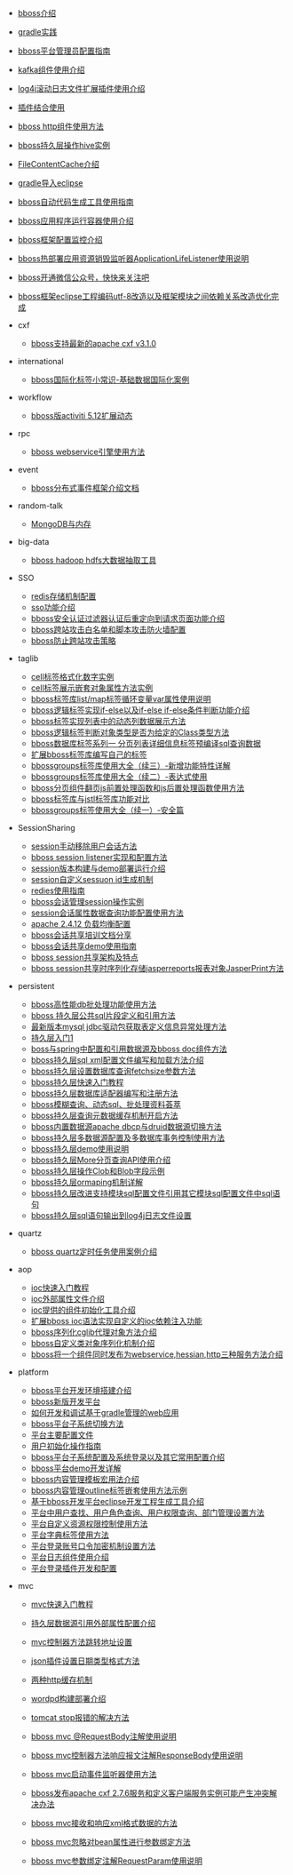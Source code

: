 - [bboss介绍](README.md)

- [gradle实践](bboss-gradle.md)

- [bboss平台管理员配置指南](guide.md)

- [kafka组件使用介绍](kafka.md)

- [log4j滚动日志文件扩展插件使用介绍](log4j.md)

- [插件结合使用](plug-in.md)

- [bboss http组件使用方法](http.md)

- [bboss持久层操作hive实例](hive.md)

- [FileContentCache介绍](FileContentCache.md)

- [gradle导入eclipse](eclipse.md)

- [bboss自动代码生成工具使用指南](tools.md)

- [bboss应用程序运行容器使用介绍](container.md)

- [bboss框架配置监控介绍](control.md)

- [bboss热部署应用资源销毁监听器ApplicationLifeListener使用说明](monitor.md)

- [bboss开通微信公众号，快快来关注吧](weixin.md)

- [bboss框架eclipse工程编码utf-8改造以及框架模块之间依赖关系改造优化完成](utf-8.md)

- cxf

  - [bboss支持最新的apache cxf v3.1.0](cxf/apache-cxf.md)

- international

  - [bboss国际化标签小常识-基础数据国际化案例](international/common.md)

- workflow

  - [bboss版activiti 5.12扩展动态](workflow/activiti.md)

- rpc

  - [bboss webservice引擎使用方法](rpc/webservice.md)

- event

  - [bboss分布式事件框架介绍文档](event/DI.md)

- random-talk

  - [MongoDB与内存](random-talk/MongoDB.md)

- big-data

  - [bboss hadoop hdfs大数据抽取工具](big-data/hadoop-hdfs.md)

- SSO

  - [redis存储机制配置](SSO/redis.md)
  - [sso功能介绍](SSO/SsoFunction.md)
  - [bboss安全认证过滤器认证后重定向到请求页面功能介绍](SSO/functionIN.md)
  - [bboss跨站攻击白名单和脚本攻击防火墙配置](SSO/attack.md)
  - [bboss防止跨站攻击策略](SSO/cross-site.md)

- taglib

  - [cell标签格式化数字实例](taglib/DigitCell.md)
  - [cell标签展示嵌套对象属性方法实例](taglib/LabelCell.md)
  - [bboss标签库list/map标签循环变量var属性使用说明](taglib/var.md)
  - [bboss逻辑标签实现if-else以及if-else if-else条件判断功能介绍](taglib/if-else.md)
  - [bboss标签实现列表中的动态列数据展示方法](taglib/DynamicColumn.md)
  - [bboss逻辑标签判断对象类型是否为给定的Class类型方法](taglib/Class.md)
  - [bboss数据库标签系列一 分页列表详细信息标签预编译sql查询数据](taglib/SQL.md)
  - [扩展bboss标签库编写自己的标签](taglib/extendedLabel.md)
  - [bbossgroups标签库使用大全（续三）-新增功能特性详解](taglib/NewFunction.md)
  - [bbossgroups标签库使用大全（续二）-表达式使用](taglib/expressions.md)
  - [bboss分页组件翻页js前置处理函数和js后置处理函数使用方法](taglib/js.md)
  - [bboss标签库与jstl标签库功能对比](taglib/jstl.md)
  - [bbossgroups标签使用大全（续一）-安全篇](taglib/safe.md)

- SessionSharing

  - [session手动移除用户会话方法](SessionSharing/user.md)
  - [bboss session listener实现和配置方法](SessionSharing/listener.md)
  - [session版本构建与demo部署运行介绍](SessionSharing/demo.md)
  - [session自定义sessuon id生成机制](SessionSharing/SessionId.md)
  - [redies使用指南](SessionSharing/UseRedis.md)
  - [bboss会话管理session操作实例](SessionSharing/operation.md)
  - [session会话属性数据查询功能配置使用方法](SessionSharing/query.md)
  - [apache 2.4.12 负载均衡配置](SessionSharing/LoadLeveling.md)
  - [bboss会话共享培训文档分享](SessionSharing/training.md)
  - [bboss会话共享demo使用指南](SessionSharing/demoguide.md)
  - [bboss session共享架构及特点](SessionSharing/character.md)
  - [bboss session共享时序列化存储jasperreports报表对象JasperPrint方法](SessionSharing/jasperprint.md)

- persistent

  - [bboss高性能db批处理功能使用方法](persistent/db.md)
  - [bboss 持久层公共sql片段定义和引用方法](persistent/sql.md)
  - [最新版本mysql jdbc驱动包获取表定义信息异常处理方法](persistent/jdbc.md)
  - [持久层入门1](persistent/PersistenceLayer1.md)
  - [boss与spring中配置和引用数据源及bboss doc组件方法](persistent/spring.md)
  - [bboss持久层sql xml配置文件编写和加载方法介绍](persistent/SqlXml.md)
  - [bboss持久层设置数据库查询fetchsize参数方法](persistent/fetchsize.md)
  - [bboss持久层快速入门教程](persistent/tutorial.md)
  - [bboss持久层数据库适配器编写和注册方法](persistent/registration.md)
  - [bboss模糊查询、动态sql、批处理资料荟萃](persistent/material.md)
  - [bboss持久层查询元数据缓存机制开启方法](persistent/metadata.md)
  - [bboss内置数据源apache dbcp与druid数据源切换方法](persistent/druid.md)
  - [bboss持久层多数据源配置及多数据库事务控制使用方法](persistent/multi-data.md)
  - [bboss持久层demo使用说明](persistent/demoInstruction.md)
  - [bboss持久层More分页查询API使用介绍](persistent/API.md)
  - [bboss持久层操作Clob和Blob字段示例](persistent/clob.md)
  - [bboss持久层ormaping机制详解](persistent/ormaping.md)
  - [bboss持久层改进支持模块sql配置文件引用其它模块sql配置文件中sql语句](persistent/SqlStatement.md)
  - [bboss持久层sql语句输出到log4j日志文件设置](persistent/log-file.md)

- quartz

  - [bboss quartz定时任务使用案例介绍](quartz/case.md)

- aop

  - [ioc快速入门教程](aop/ioc.md)
  - [ioc外部属性文件介绍](aop/IntroduceIoc.md)
  - [ioc提供的组件初始化工具介绍](aop/IocTools.md)
  - [扩展bboss ioc语法实现自定义的ioc依赖注入功能](aop/DependencyInjection.md)
  - [bboss序列化cglib代理对象方法介绍](aop/cglib.md)
  - [bboss自定义类对象序列化机制介绍](aop/serialize.md)
  - [bboss将一个组件同时发布为webservice,hessian,http三种服务方法介绍](aop/method.md)

- platform

  - [bboss平台开发环境搭建介绍](platform/SED.md)
  - [bboss新版开发平台](platform/newbboss.md)
  - [如何开发和调试基于gradle管理的web应用](platform/web.md)
  - [bboss平台子系统切换方法](platform/subsystem.md)
  - [平台主要配置文件](platform/ConfigFile.md)
  - [用户初始化操作指南](platform/INIT.md)
  - [bboss平台子系统配置及系统登录以及其它常用配置介绍](platform/configuration.md)
  - [bboss平台demo开发详解](platform/demo.md)
  - [bboss内容管理模板宏用法介绍](platform/usage.md)
  - [bboss内容管理outline标签嵌套使用方法示例](platform/outline.md)
  - [基于bboss开发平台eclipse开发工程生成工具介绍](platform/eclipse-tool.md)
  - [平台中用户查找、用户角色查询、用户权限查询、部门管理设置方法](platform/way.md)
  - [平台自定义资源权限控制使用方法](platform/jurisdiction.md)
  - [平台字典标签使用方法](platform/tag.md)
  - [平台登录账号口令加密机制设置方法](platform/encrypt.md)
  - [平台日志组件使用介绍](platform/component.md)
  - [平台登录插件开发和配置](platform/plug-in.md)

- mvc

  - [mvc快速入门教程](mvc/quickstart.md)
  
  - [持久层数据源引用外部属性配置介绍](mvc/persistent.md)
  
  - [mvc控制器方法跳转地址设置](mvc/controller.md)
  
  - [json插件设置日期类型格式方法](mvc/json.md)
  
  - [两种http缓存机制](mvc/etag.md)
  
  - [wordpd构建部署介绍](mvc/wordpd.md)
  
  - [tomcat stop报错的解决方法](mvc/solution.md)
  
  - [bboss mvc @RequestBody注解使用说明](mvc/@RequestBody.md)
  
  - [bboss mvc控制器方法响应报文注解ResponseBody使用说明](mvc/ResponseBody.md)
  
  - [bboss mvc启动事件监听器使用方法](mvc/monitor.md)
  
  - [bboss发布apache cxf 2.7.6服务和定义客户端服务实例可能产生冲突解决办法](mvc/apache.md)
  
  - [bboss mvc接收和响应xml格式数据的方法](mvc/XmlFortmat.md)
  
  - [bboss mvc忽略对bean属性进行参数绑定方法](mvc/bean.md)
  
  - [bboss mvc参数绑定注解RequestParam使用说明](mvc/RequestParam.md)
  
    
  
  
  
  
  
  
  
  
  



